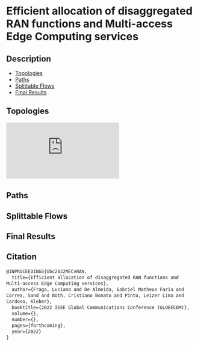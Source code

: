# Efficient allocation of disaggregated RAN functions and Multi-access Edge Computing services

## Description


- [Topologies](#topologies)
- [Paths](#paths)
- [Splittable Flows](#splittable-flows)
- [Final Results](#final-results)

## Topologies



![topo_fig](https://github.com/LABORA-INF-UFG/paper-LGSCLK-2022/blob/main/topologies.pdf)

## Paths


## Splittable Flows




## Final Results


## Citation

```
@INPROCEEDINGS{Gbc2022MECvRAN,
  title={Efficient allocation of disaggregated RAN functions and Multi-access Edge Computing services},
  author={Fraga, Luciano and De Almeida, Gabriel Matheus Faria and Correa, Sand and Both, Cristiano Bonato and Pinto, Leizer Lima and Cardoso, Kleber},
  booktitle={2022 IEEE Global Communications Conference (GLOBECOM)}, 
  volume={},
  number={},
  pages={forthcoming},
  year={2022}
}
```
